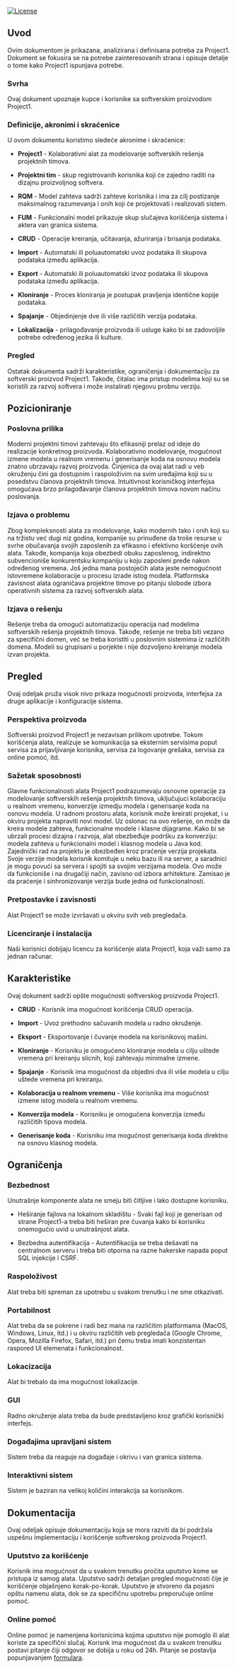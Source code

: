 [![License](https://img.shields.io/badge/License-Apache%202.0-blue.svg)](https://opensource.org/licenses/Apache-2.0)

## Uvod

Ovim dokumentom je prikazana, analizirana i definisana potreba za Project1. Dokument se fokusira se na potrebe zainteresovanih strana i opisuje detalje o tome kako Project1 ispunjava potrebe.

### Svrha

Ovaj dokument upoznaje kupce i korisnike sa softverskim proizvodom Project1.

### Definicije, akronimi i skraćenice

U ovom dokumentu koristimo sledeće akronime i skraćenice:

* **Project1** - Kolaborativni alat za modelovanje softverskih rešenja projektnih timova.

* **Projektni tim** -  skup registrovanih korisnika koji će zajedno raditi na dizajnu proizvoljnog softvera.

* **RQM** - Model zahteva sadrži zahteve korisnika i ima za cilj postizanje maksimalnog razumevanja i onih koji će projektovati i realizovati sistem.

* **FUM** - Funkcionalni model prikazuje skup slučajeva korišćenja sistema i aktera van granica sistema.

* **CRUD** - Operacije kreiranja, učitavanja, ažuriranja i brisanja podataka.

* **Import** - Automatski ili poluautomatski uvoz podataka ili skupova podataka između aplikacija.

* **Export** - Automatski ili poluautomatski izvoz podataka ili skupova podataka između aplikacija.

* **Kloniranje** - Proces kloniranja je postupak pravljenja identične kopije podataka.

* **Spajanje** - Objedinjenje dve ili više različitih verzija podataka.

* **Lokalizacija** - prilagođavanje proizvoda ili usluge kako bi se zadovoljile potrebe određenog jezika ili kulture.

### Pregled

Ostatak dokumenta sadrži karakteristike, ograničenja i dokumentaciju za softverski proizvod Project1. Takođe, čitalac ima pristup modelima koji su se koristili za razvoj softvera i može instalirati njegovu probnu verziju.

## Pozicioniranje

### Poslovna prilika

Moderni projektni timovi zahtevaju što efikasniji prelaz od ideje do realizacije konkretnog proizvoda. Kolaborativno modelovanje, mogućnost izmene modela u realnom vremenu i generisanje koda na osnovu modela znatno ubrzavaju razvoj proizvoda. Činjenica da ovaj alat radi u veb okruženju čini ga dostupnim i raspoloživim na svim uređajima koji su u posedstvu članova projektnih timova. Intuitivnost korisničkog interfejsa omogućava brzo prilagođavanje članova projektnih timova novom načinu poslovanja.

### Izjava o problemu

Zbog kompleksnosti alata za modelovanje, kako modernih tako i onih koji su na tržistu već dugi niz godina, kompanije su prinuđene da troše resurse u svrhe obučavanja svojih zaposlenih za efikasno i efektivno koršćenje ovih alata. Takođe, kompanija koja obezbedi obuku zaposlenog, indirektno subvencioniše konkurentsku kompaniju u koju zaposleni pređe nakon određenog vremena. Još jedna mana postojećih alata jeste nemogućnost istovremene kolaboracije u procesu izrade istog modela. Platformska zavisnost alata ograničava projektne timove po pitanju slobode izbora operativnih sistema za razvoj softverskih alata.

### Izjava o rešenju

Rešenje treba da omogući automatizaciju operacija nad modelima softverskih rešenja projektnih timova. Takođe, rešenje ne treba biti vezano za specifični domen, već se treba koristiti u poslovnim sistemima iz različitih domena. Modeli su grupisani u porjekte i nije dozvoljeno kreiranje modela izvan projekta.

## Pregled

Ovaj odeljak pruža visok nivo prikaza mogućnosti proizvoda, interfejsa za druge aplikacije i konfiguracije sistema.

### Perspektiva proizvoda

Softverski proizvod Project1 je nezavisan prilikom upotrebe. Tokom korišćenja alata, realizuje se komunikacija sa eksternim servisima poput servisa za prijavljivanje korisnika, servisa za logovanje grešaka, servisa za online pomoć, itd.

### Sažetak sposobnosti

Glavne funkcionalnosti alata Project1 podrazumevaju osnovne operacije za modelovanje softverskih rešenja projektnih timova, uključujuci kolaboraciju u realnom vremenu, konverzije izmedju modela i generisanje koda na osnovu modela. U radnom prostoru alata, korisnik može kreirati projekat, i u okviru projekta napraviti novi model. Uz oslonac na ovo rešenje, on može da kreira modele zahteva, funkcionalne modele i klasne dijagrame. Kako bi se ubrzali procesi dizajna i razvoja, alat obezbeđuje podršku za konverziju: modela zahteva u funkcionalni model i klasnog modela u Java kod. Zajednički rad na projektu je obezbeđen kroz praćenje verzija projekata. Svoje verzije modela korisnik komituje u neku bazu ili na server, a saradnici je mogu povući sa servera i spojiti sa svojim verzijama modela. Ovo može da funkcioniše i na drugačiji način, zavisno od izbora arhitekture. Zamisao je da praćenje i sinhronizovanje verzija bude jedna od funkcionalnosti.

### Pretpostavke i zavisnosti

Alat Project1 se može izvršavati u okviru svih veb pregledača.

### Licenciranje i instalacija

Naši korisnici dobijaju licencu za korišćenje alata Project1, koja važi samo za jednan računar.

## Кarakteristike

Ovaj dokument sadrži opšte mogućnosti softverskog proizvoda Project1.

* **CRUD** - Korisnik ima mogućnost korišćenja CRUD operacija.

* **Import** - Uvoz prethodno sačuvanih modela u radno okruženje.

* **Eksport** - Eksportovanje i čuvanje modela na korisnikovoj mašini.

* **Kloniranje** - Korisniku je omogućeno kloniranje modela u cilju uštede vremena pri kreiranju slicnih, koji zahtevaju minimalne izmene.

* **Spajanje** - Korisnik ima mogućnost da objedini dva ili više modela u cilju uštede vremena pri kreiranju.

* **Kolaboracija u realnom vremenu** - Više korisnika ima mogućnost izmene istog modela u realnom vremenu.

* **Konverzija modela** - Korisniku je omogućena konverzija između različitih tipova modela.

* **Generisanje koda** - Korisniku ima mogućnost generisanja koda direktno na osnovu klasnog modela.

## Ograničenja

### Bezbednost

Unutrašnje komponente alata ne smeju biti čitljive i lako dostupne korisniku.

* Heširanje fajlova na lokalnom skladištu - Svaki fajl koji je generisan od strane Project1-a treba biti heširan pre čuvanja kako bi korisniku onemogućio uvid u unutrašnjost alata.

* Bezbedna autentifikacija - Autentifikacija se treba dešavati na centralnom serveru i treba biti otporna na razne hakerske napada poput SQL injekcije i CSRF.

### Raspoloživost

Alat treba biti spreman za upotrebu u svakom trenutku i ne sme otkazivati.

### Portabilnost

Alat treba da se pokrene i radi bez mana na različitim platformama (MacOS, Windows, Linux, itd.) i u okviru različitih veb pregledača (Google Chrome, Opera, Mozilla Firefox, Safari, itd.) pri čemu treba imati konzistentan raspored UI elemenata i funkcionalnost.

### Lokacizacija

Alat bi trebalo da ima mogućnost lokalizacije.

### GUI

Radno okruženje alata treba da bude predstavljeno kroz grafički korisnički interfejs.

### Događajima upravljani sistem

Sistem treba da reaguje na događaje i okrivu i van granica sistema.

### Interaktivni sistem

Sistem je baziran na velikoj količini interakcija sa korisnikom.

## Dokumentacija

Ovaj odeljak opisuje dokumentaciju koja se mora razviti da bi podržala uspešnu implementaciju i korišćenje softverskog proizvoda Project1.

### Uputstvo za korišćenje

Korisnik ima mogućnost da u svakom trenutku pročita uputstvo kome se pristupa iz samog alata. Uputstvo sadrži detaljan pregled mogućnosti čije je korišćenje objašnjeno korak-po-korak. Uputstvo je stvoreno da pojasni opštu namenu alata, dok se za specifičnu upotrebu preporučuje online pomoć.

### Online pomoć

Online pomoć je namenjena korisnicima kojima uputstvo nije pomoglo ili alat koriste za specifični slučaj. Korisnk ima mogućnost da u svakom trenutku postavi pitanje čiji odgovor se dobija u roku od 24h. Pitanje se postavlja popunjavanjem [formulara](https://www.lazarjelic.com/ecloga/projects/software_admin/help.php).

